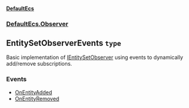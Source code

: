 #### [DefaultEcs](./DefaultEcs.md 'DefaultEcs')
### [DefaultEcs.Observer](./DefaultEcs.md#DefaultEcs-Observer 'DefaultEcs.Observer')
## EntitySetObserverEvents `type`
Basic implementation of [IEntitySetObserver](./DefaultEcs-Observer-IEntitySetObserver.md 'DefaultEcs.Observer.IEntitySetObserver') using events to dynamically add/remove subscriptions.
### Events
- [OnEntityAdded](./DefaultEcs-Observer-EntitySetObserverEvents-OnEntityAdded.md 'DefaultEcs.Observer.EntitySetObserverEvents.OnEntityAdded')
- [OnEntityRemoved](./DefaultEcs-Observer-EntitySetObserverEvents-OnEntityRemoved.md 'DefaultEcs.Observer.EntitySetObserverEvents.OnEntityRemoved')
